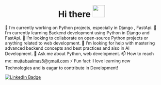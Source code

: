 <h1 align="center">Hi there <img src="https://media.giphy.com/media/hvRJCLFzcasrR4ia7z/giphy.gif" width="40"></h1>

 🔭 I’m currently working on Python projects, especially in Django , FastApi.
 🌱 I’m currently learning Backend development using Python in Django and FastApi.
 👯 I’m looking to collaborate on open-source Python projects or anything related to web development.
 🤔 I’m looking for help with mastering advanced backend concepts and best practices and also in AI Development.
 💬 Ask me about Python, web development.
 📫 How to reach me: [mujtabaalmas5@gmail.com](mailto:mujtabaalmas5@gmail.com)
 ⚡ Fun fact: I love learning new Technologies and is eagar to contribute in Development!
<p>
<a href="https://www.linkedin.com/in/mujtabaalmas"><img src="https://img.shields.io/badge/LinkedIn-blue?style=for-the-badge&logo=linkedin&logoColor=white" alt="LinkedIn Badge"></a>
</p>
